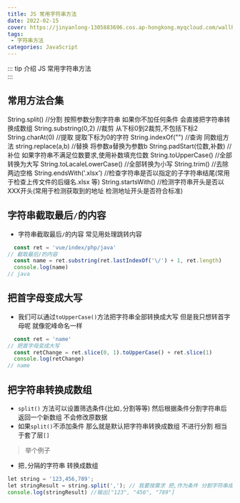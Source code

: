 ```yaml
---
title: JS 常用字符串方法
date: 2022-02-15
cover: https://jinyanlong-1305883696.cos.ap-hongkong.myqcloud.com/wallhaven-g71pve.jpg
tags:
 - 字符串方法
categories: JavaScript
---
```


::: tip 介绍 
JS 常用字符串方法 <br>
:::

<!-- more -->

## 常用方法合集

String.split()				//分割 按照参数分割字符串 如果你不加任何条件 会直接把字符串转换成数组
String.substring(0,2)			//裁剪 从下标0到2裁剪,不包括下标2
String.charAt(0)				//提取 提取下标为0的字符
String.indexOf("")				//查询 同数组方法
string.replace(a,b)				//替换 将参数a替换为参数b
String.padStart(位数,补数)	 	 //补位 如果字符串不满足位数要求,使用补数填充位数
String.toUpperCase()			//全部转换为大写
String.toLacaleLowerCase()		//全部转换为小写
String.trim()					//去除两边空格
String.endsWith('.xlsx')	    //检查字符串是否以指定的子字符串结尾(常用于检查上传文件的后缀名.xlsx 等)
String.startsWith()				//检测字符串开头是否以XXX开头(常用于检测获取到的地址 检测地址开头是否符合标准)

## 字符串截取最后`/`的内容

* 字符串截取最后`/`的内容 常见用处理跳转内容

```js
  const ret = 'vue/index/php/java'
// 截取最后/的内容
  const name = ret.substring(ret.lastIndexOf('\/') + 1, ret.length)
  console.log(name)
// java
```

## 把首字母变成大写

* 我们可以通过`toUpperCase()`方法把字符串全部转换成大写 但是我只想转首字母呢 就像驼峰命名一样

```js
  const ret = 'name'
// 把首字母变成大写
  const retChange = ret.slice(0, 1).toUpperCase() + ret.slice(1)
  console.log(retChange)
// name
```

## 把字符串转换成数组

* `split()` 方法可以设置筛选条件(比如`,`分割等等) 然后根据条件分割字符串后 返回一个新数组 不会修改原数据
* 如果`split()`不添加条件 那么就是默认把字符串转换成数组 不进行分割 相当于套了层`[]`

> 举个例子

* 把`,`分隔的字符串 转换成数组

```js
let string = '123,456,789';
let stringResult = string.split(','); // 我要按需求 把,作为条件 分割字符串成新数组
console.log(stringResult) //输出["123", "456", "789"]
```



